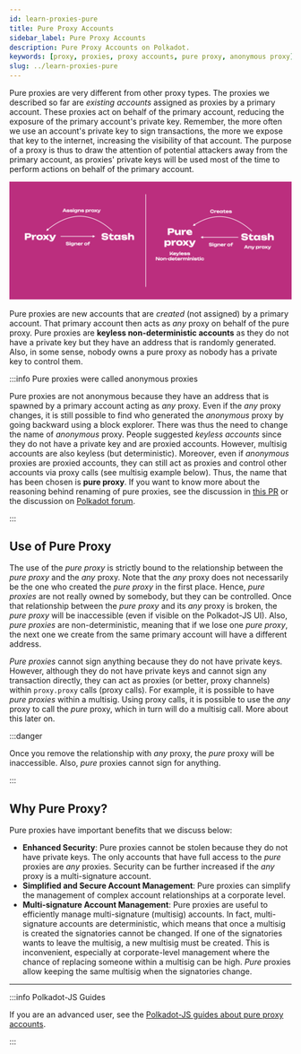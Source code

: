 ```yaml
---
id: learn-proxies-pure
title: Pure Proxy Accounts
sidebar_label: Pure Proxy Accounts
description: Pure Proxy Accounts on Polkadot.
keywords: [proxy, proxies, proxy accounts, pure proxy, anonymous proxy]
slug: ../learn-proxies-pure
---
```


Pure proxies are very different from other proxy types. The proxies we described so far are
_existing accounts_ assigned as proxies by a primary account. These proxies act on behalf of the
primary account, reducing the exposure of the primary account's private key. Remember, the more
often we use an account's private key to sign transactions, the more we expose that key to the
internet, increasing the visibility of that account. The purpose of a proxy is thus to draw the
attention of potential attackers away from the primary account, as proxies' private keys will be
used most of the time to perform actions on behalf of the primary account.

![anonymous proxies](../assets/proxy-vs-anon.png)

Pure proxies are new accounts that are _created_ (not assigned) by a primary account. That primary
account then acts as _any_ proxy on behalf of the pure proxy. Pure proxies are **keyless
non-deterministic accounts** as they do not have a private key but they have an address that is
randomly generated. Also, in some sense, nobody owns a pure proxy as nobody has a private key to
control them.

:::info Pure proxies were called anonymous proxies

Pure proxies are not anonymous because they have an address that is spawned by a primary account
acting as _any_ proxy. Even if the _any_ proxy changes, it is still possible to find who generated
the _anonymous_ proxy by going backward using a block explorer. There was thus the need to change
the name of _anonymous_ proxy. People suggested _keyless accounts_ since they do not have a private
key and are proxied accounts. However, multisig accounts are also keyless (but deterministic).
Moreover, even if _anonymous_ proxies are proxied accounts, they can still act as proxies and
control other accounts via proxy calls (see multisig example below). Thus, the name that has been
chosen is **pure proxy**. If you want to know more about the reasoning behind renaming of pure
proxies, see the discussion in [this PR](https://github.com/paritytech/substrate/pull/12283) or the
discussion on
[Polkadot forum](https://forum.polkadot.network/t/parachain-technical-summit-next-steps/51/14).

:::

## Use of Pure Proxy

The use of the _pure proxy_ is strictly bound to the relationship between the _pure proxy_ and the
_any_ proxy. Note that the _any_ proxy does not necessarily be the one who created the _pure proxy_
in the first place. Hence, _pure proxies_ are not really owned by somebody, but they can be
controlled. Once that relationship between the _pure proxy_ and its _any_ proxy is broken, the _pure
proxy_ will be inaccessible (even if visible on the Polkadot-JS UI). Also, _pure proxies_ are
non-deterministic, meaning that if we lose one _pure proxy_, the next one we create from the same
primary account will have a different address.

_Pure proxies_ cannot sign anything because they do not have private keys. However, although they do
not have private keys and cannot sign any transaction directly, they can act as proxies (or better,
proxy channels) within `proxy.proxy` calls (proxy calls). For example, it is possible to have _pure
proxies_ within a multisig. Using proxy calls, it is possible to use the _any_ proxy to call the
_pure_ proxy, which in turn will do a multisig call. More about this later on.

:::danger

Once you remove the relationship with _any_ proxy, the _pure_ proxy will be inaccessible. Also,
_pure_ proxies cannot sign for anything.

:::

## Why Pure Proxy?

Pure proxies have important benefits that we discuss below:

- **Enhanced Security**: Pure proxies cannot be stolen because they do not have private keys. The
  only accounts that have full access to the _pure_ proxies are _any_ proxies. Security can be
  further increased if the _any_ proxy is a multi-signature account.
- **Simplified and Secure Account Management**: Pure proxies can simplify the management of complex
  account relationships at a corporate level.
- **Multi-signature Account Management**: Pure proxies are useful to efficiently manage
  multi-signature (multisig) accounts. In fact, multi-signature accounts are deterministic, which
  means that once a multisig is created the signatories cannot be changed. If one of the signatories
  wants to leave the multisig, a new multisig must be created. This is inconvenient, especially at
  corporate-level management where the chance of replacing someone within a multisig can be high.
  _Pure_ proxies allow keeping the same multisig when the signatories change.

---

:::info Polkadot-JS Guides

If you are an advanced user, see the
[Polkadot-JS guides about pure proxy accounts](./learn-guides-accounts-proxy-pure.md).

:::
